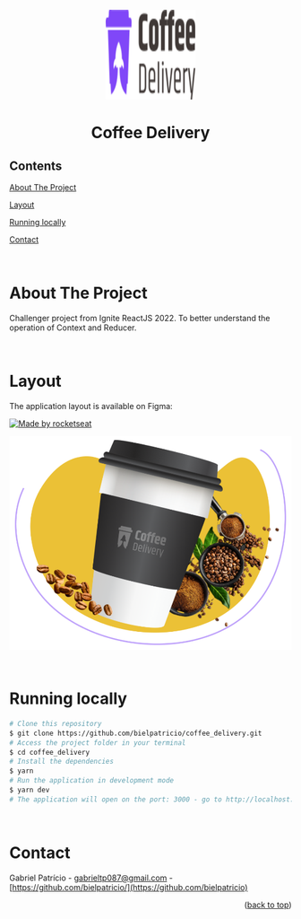 <div id="top"></div>

<!-- PROJECT LOGO -->
<br />
<div align="center">
  <img src="src/assets/Logo.svg" alt="Logo" width="160" height="160">
  <h1 align="center">Coffee Delivery</h3>
</div>

<!-- TABLE OF CONTENTS -->

## Contents

  <p align="center">
    <p><a href="#about-the-project" title=" go to About the Project">About The Project</a></p>
    <p><a href="#Layout" title=" go to Layout">Layout</a></p>
    <p><a href="#Running locally" title=" go to Running locally">Running locally</a></p>
    <p><a href="#contact" title=" go to Contact">Contact</a></p>
  </p>

<br>
<!-- ABOUT THE PROJECT -->

# About The Project

Challenger project from Ignite ReactJS 2022. To better understand the operation of Context and Reducer.

<br>

# Layout

The application layout is available on Figma:

<a href="https://www.figma.com/file/3BveAARHaTNBxZevpOJyth/Coffee-Delivery-(Copy)?node-id=2%3A12">
  <img alt="Made by rocketseat" src="https://img.shields.io/badge/Acessar%20Layout%20-Figma-%2304D361">
</a>

<br>

<p align="center" style="display: flex; align-items: flex-start; justify-content: center;">
  <img src="src/assets/image_coffee_home.svg" alt="Model">
  
</p>

<br>

# Running locally

```bash
# Clone this repository
$ git clone https://github.com/bielpatricio/coffee_delivery.git
# Access the project folder in your terminal
$ cd coffee_delivery
# Install the dependencies
$ yarn
# Run the application in development mode
$ yarn dev
# The application will open on the port: 3000 - go to http://localhost:3000
```

<br>

# Contact

Gabriel Patrício - gabrieltp087@gmail.com - [https://github.com/bielpatricio/](https://github.com/bielpatricio)

<p align="right">(<a href="#top">back to top</a>)</p>